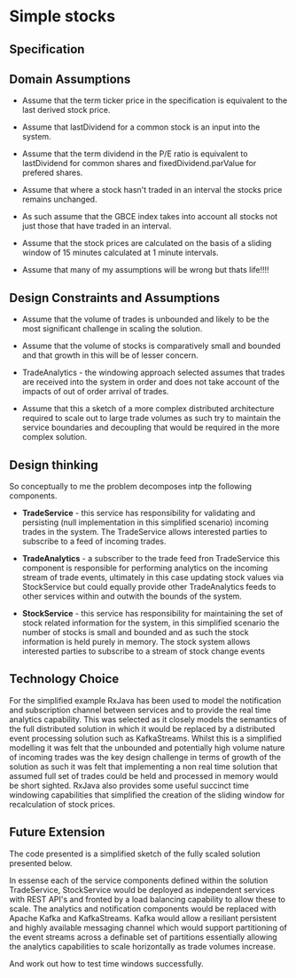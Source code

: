 # Simple stocks

## Specification


## Domain Assumptions

* Assume that the term ticker price in the specification is equivalent to the last derived stock price.

* Assume that lastDividend for a common stock is an input into the system.

* Assume that the term dividend in the P/E ratio is equivalent to lastDividend for common shares and fixedDividend.parValue for prefered shares.

* Assume that where a stock hasn't traded in an interval the stocks price remains unchanged.

* As such assume that the GBCE index takes into account all stocks not just those that have traded in an interval.

* Assume that the stock prices are calculated on the basis of a sliding window of 15 minutes calculated at 1 minute intervals.

* Assume that many of my assumptions will be wrong but thats life!!!!

## Design Constraints and Assumptions

* Assume that the volume of trades is unbounded and likely to be the most significant challenge in scaling the solution.

* Assume that the volume of stocks is comparatively small and bounded and that growth in this will be of lesser concern.

* TradeAnalytics - the windowing approach selected assumes that trades are received into the system in order and does not take account of the impacts of out of order arrival of trades.

* Assume that this a sketch of a more complex distributed architecture required to scale out to large trade volumes as such try to maintain the service boundaries and decoupling that would be required in the more complex solution.

## Design thinking

So conceptually to me the problem decomposes intp the following components.

* **TradeService** - this service has responsibility for validating and persisting (null implementation in this simplified scenario) incoming trades in the system. The TradeService allows interested parties to subscribe to a feed of incoming trades.

* **TradeAnalytics** - a subscriber to the trade feed fron TradeService this component is responsible for performing analytics on the incoming stream of trade events, ultimately in this case updating stock values via StockService but could equally provide other TradeAnalytics feeds to other services within and outwith the bounds of the system.

* **StockService** - this service has responsibility for maintaining the set of stock related information for the system, in this simplified scenario the number of stocks is small and bounded and as such the stock information is held purely in memory. The stock system allows interested parties to subscribe to a stream of stock change events


## Technology Choice

For the simplified example RxJava has been used to model the notification and subscription channel between services and to provide the real time analytics capability. This was selected as it closely models the semantics of the full distributed solution in which it would be replaced by a distributed event processing solution such as KafkaStreams. Whilst this is a simplified modelling it was felt that the unbounded and potentially high volume nature of incoming trades was the key design challenge in terms of growth of the solution as such it was felt that implementing a non real time solution that assumed full set of trades could be held and processed in memory would be short sighted. RxJava also provides some useful succinct time windowing capabilities that simplified the creation of the sliding window for recalculation of stock prices.

## Future Extension

The code presented is a simplified sketch of the fully scaled solution presented below.


In essense each of the service components defined within the solution TradeService, StockService would be deployed as independent services with REST API's and fronted by a load balancing capability to allow these to scale. The analytics and notification components would be replaced with Apache Kafka and KafkaStreams. Kafka would allow a resiliant persistent and highly available messaging channel which would support partitioning of the event streams across a definable set of partitions essentially allowing the analytics capabilities to scale horizontally as trade volumes increase. 

And work out how to test time windows successfully.